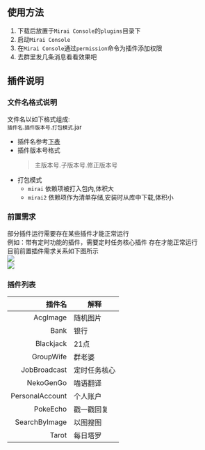 ## 使用方法

1. 下载后放置于`Mirai Console`的`plugins`目录下
2. 启动`Mirai Console`
3. 在`Mirai Console`通过`permission`命令为插件添加权限
4. 去群里发几条消息看看效果吧

## 插件说明

### 文件名格式说明
文件名以如下格式组成:  
`插件名`.`插件版本号`.`打包模式`.jar
* 插件名参考[下表](#插件列表)
* 插件版本号格式
    > 主版本号.子版本号.修正版本号
* 打包模式
    * `mirai` 依赖项被打入包内,体积大
    * `mirai2` 依赖项作为清单存储,安装时从库中下载,体积小

### 前置需求
部分插件运行需要存在某些插件才能正常运行  
例如：带有定时功能的插件，需要定时任务核心插件 存在才能正常运行  
目前前置插件需求关系如下图所示  
[![](https://mermaid.ink/img/pako:eNptjzFPwzAQhf-KdXMauW7jxB6QWsEAYkCwIS-H7aahiR05tkSJ8t9xK4EYOpx0et-7e3czaG8sSGgDjkfy_KrcHt2JrFZ35Ml_7INHo3GK_-QXGybvsN9p7ZO7kB716TPXbbzT7eOArb1FoYDBhgE7k0-YlSNEQTzawSqQuTX2gKmPCpRbsjWNBqN9MF30AeQB-8kWgCn6t7PTIGNI9td032H-aPhzjehAzvAFktG6ZFTwutpUa8pFxQs4Z3lLS8a2jDNGq4YtBXx7n-dpWTFR82bNG5HhRlx3vV_ZJXD5ARiFZvA)](https://mermaid.live/edit#pako:eNptjzFPwzAQhf-KdXMauW7jxB6QWsEAYkCwIS-H7aahiR05tkSJ8t9xK4EYOpx0et-7e3czaG8sSGgDjkfy_KrcHt2JrFZ35Ml_7INHo3GK_-QXGybvsN9p7ZO7kB716TPXbbzT7eOArb1FoYDBhgE7k0-YlSNEQTzawSqQuTX2gKmPCpRbsjWNBqN9MF30AeQB-8kWgCn6t7PTIGNI9td032H-aPhzjehAzvAFktG6ZFTwutpUa8pFxQs4Z3lLS8a2jDNGq4YtBXx7n-dpWTFR82bNG5HhRlx3vV_ZJXD5ARiFZvA)  
[![](https://mermaid.ink/img/pako:eNqrVkrOT0lVslJKL0osyFDwCYrJKy5NgnCezt73ZF93TJ6jgq7uyzkNL5Y16uraKTjF5KXmpSjpKOWmFuUmZqYA9VbH5CkoxCiVZKTmpsYoWQGZKalpiaU5JTFKMXm1QKWlBSmJJamuKZkl-UVKVmmJOcWpOkqJpSX5wZV5yUpWJUWlqTBFLpmJQNtzoapqAb3vOpo)](https://mermaid-js.github.io/mermaid-live-editor/edit#pako:eNqrVkrOT0lVslJKL0osyFDwCYrJKy5NgnCezt73ZF93TJ6jgq7uyzkNL5Y16uraKTjF5KXmpSjpKOWmFuUmZqYA9VbH5CkoxCiVZKTmpsYoWQGZKalpiaU5JTFKMXm1QKWlBSmJJamuKZkl-UVKVmmJOcWpOkqJpSX5wZV5yUpWJUWlqTBFLpmJQNtzoapqAb3vOpo)

### 插件列表
插件名|解释
-:|-|
AcgImage|随机图片
Bank|银行
Blackjack|21点
GroupWife|群老婆
JobBroadcast|定时任务核心
NekoGenGo|喵语翻译
PersonalAccount|个人账户
PokeEcho|戳一戳回复
SearchByImage|以图搜图
Tarot|每日塔罗